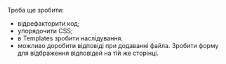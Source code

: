 Треба ще зробити:
- відрефакторити код;
- упорядочити СSS;
- в Templates зробити наслідування. 
- можливо доробити відповіді при додаванні файла. Зробити форму для відбраження відповідей на тій же сторінці.
